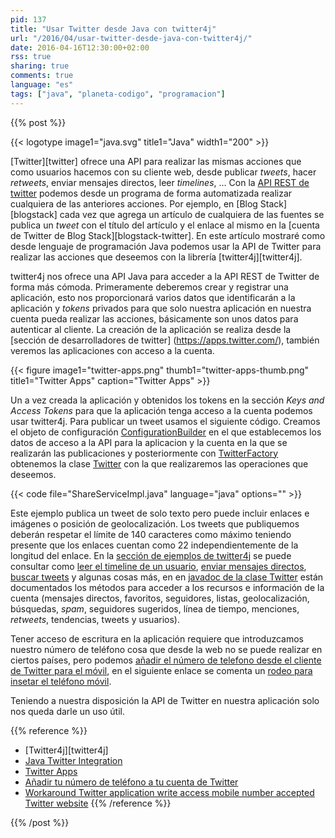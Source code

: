```yaml
---
pid: 137
title: "Usar Twitter desde Java con twitter4j"
url: "/2016/04/usar-twitter-desde-java-con-twitter4j/"
date: 2016-04-16T12:30:00+02:00
rss: true
sharing: true
comments: true
language: "es"
tags: ["java", "planeta-codigo", "programacion"]
---
```


{{% post %}}

{{< logotype image1="java.svg" title1="Java" width1="200" >}}

[Twitter][twitter] ofrece una API para realizar las mismas acciones que como usuarios hacemos con su cliente web, desde publicar _tweets_, hacer _retweets_, enviar mensajes directos, leer _timelines_, ... Con la [API REST de twitter](https://dev.twitter.com/rest/public) podemos desde un programa de forma automatizada realizar cualquiera de las anteriores acciones. Por ejemplo, en [Blog Stack][blogstack] cada vez que agrega un artículo de cualquiera de las fuentes se publica un _tweet_ con el título del artículo y el enlace al mismo en la [cuenta de Twitter de Blog Stack][blogstack-twitter]. En este artículo mostraré como desde lenguaje de programación Java podemos usar la API de Twitter para realizar las acciones que deseemos con la librería [twitter4j][twitter4j].

twitter4j nos ofrece una API Java para acceder a la API REST de Twitter de forma más cómoda. Primeramente deberemos crear y registrar una aplicación, esto nos proporcionará varios datos que identificarán a la aplicación y _tokens_ privados para que solo nuestra aplicación en nuestra cuenta pueda realizar las acciones, básicamente son unos datos para autenticar al cliente. La creación de la aplicación se realiza desde la [sección de desarrolladores de twitter] (https://apps.twitter.com/), también veremos las aplicaciones con acceso a la cuenta.

<div class="media">
    {{< figure
        image1="twitter-apps.png" thumb1="twitter-apps-thumb.png" title1="Twitter Apps"
        caption="Twitter Apps" >}}
</div>

Un a vez creada la aplicación y obtenidos los tokens en la sección _Keys and Access Tokens_ para que la aplicación tenga acceso a la cuenta podemos usar twitter4j. Para publicar un tweet usamos el siguiente código. Creamos el objeto de configuración [ConfigurationBuilder](http://twitter4j.org/javadoc/twitter4j/conf/ConfigurationBuilder.html) en el que establecemos los datos de acceso a la API para la aplicacion y la cuenta en la que se realizarán las publicaciones y posteriormente con [TwitterFactory](http://twitter4j.org/javadoc/twitter4j/TwitterFactory.html) obtenemos la clase [Twitter](http://twitter4j.org/javadoc/twitter4j/Twitter.html) con la que realizaremos las operaciones que deseemos.

{{< code file="ShareServiceImpl.java" language="java" options="" >}}

Este ejemplo publica un tweet de solo texto pero puede incluir enlaces e imágenes o posición de geolocalización. Los tweets que publiquemos deberán respetar el límite de 140 caracteres como máximo teniendo presente que los enlaces cuentan como 22 independientemente de la longitud del enlace. En la [sección de ejemplos de twitter4j](http://twitter4j.org/en/code-examples.html) se puede consultar como [leer el timeline de un usuario](http://twitter4j.org/en/code-examples.html#gettingTimeline), [enviar mensajes directos](http://twitter4j.org/en/code-examples.html#directMessage), [buscar tweets](http://twitter4j.org/en/code-examples.html#directMessage) y algunas cosas más, en en [javadoc de la clase Twitter](http://twitter4j.org/javadoc/twitter4j/Twitter.html) están documentados los métodos para acceder a los recursos e información de la cuenta  (mensajes directos, favoritos, seguidores, listas, geolocalización, búsquedas, _spam_, seguidores sugeridos, línea de tiempo, menciones, _retweets_, tendencias, tweets y usuarios).

Tener acceso de escritura en la aplicación requiere que introduzcamos nuestro número de teléfono cosa que desde la web no se puede realizar en ciertos países, pero podemos [añadir el número de telefono desde el cliente de Twitter para el móvil](https://support.twitter.com/articles/365327#), en el siguiente enlace se comenta un [rodeo para insetar el teléfono móvil](http://meberhard.me/workaround-twitter-application-write-access-mobile-number-accepted-twitter-website/).

Teniendo a nuestra disposición la API de Twitter en nuestra aplicación solo nos queda darle un uso útil.

{{% reference %}}

* [Twitter4j][twitter4j]
* [Java Twitter Integration](https://java.dzone.com/articles/java-twitter-integration)
* [Twitter Apps](https://dev.twitter.com/apps)
* [Añadir tu número de teléfono a tu cuenta de Twitter](https://support.twitter.com/articles/365327#)
* [Workaround Twitter application write access mobile number accepted Twitter website](http://meberhard.me/workaround-twitter-application-write-access-mobile-number-accepted-twitter-website/)
{{% /reference %}}

{{% /post %}}

